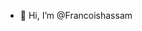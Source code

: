 - 👋 Hi, I’m @Francoishassam

<!---
Francoishassam/Francoishassam is a ✨ special ✨ repository because its `README.md` (this file) appears on your GitHub profile.
You can click the Preview link to take a look at your changes.
--->
